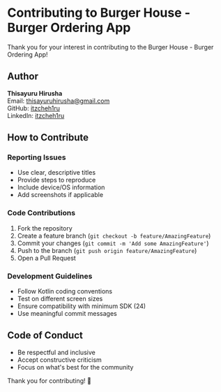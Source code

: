 # Contributing to Burger House - Burger Ordering App

Thank you for your interest in contributing to the Burger House - Burger Ordering App!

## Author
**Thisayuru Hirusha**  
Email: thisayuruhirusha@gmail.com  
GitHub: [itzcheh1ru](https://github.com/itzcheh1ru)  
LinkedIn: [itzcheh1ru](https://linkedin.com/in/itzcheh1ru)

## How to Contribute

### Reporting Issues
- Use clear, descriptive titles
- Provide steps to reproduce
- Include device/OS information
- Add screenshots if applicable

### Code Contributions
1. Fork the repository
2. Create a feature branch (`git checkout -b feature/AmazingFeature`)
3. Commit your changes (`git commit -m 'Add some AmazingFeature'`)
4. Push to the branch (`git push origin feature/AmazingFeature`)
5. Open a Pull Request

### Development Guidelines
- Follow Kotlin coding conventions
- Test on different screen sizes
- Ensure compatibility with minimum SDK (24)
- Use meaningful commit messages

## Code of Conduct
- Be respectful and inclusive
- Accept constructive criticism
- Focus on what's best for the community

Thank you for contributing! 🍔
